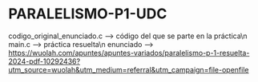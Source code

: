 # PARALELISMO-P1-UDC

codigo_original_enunciado.c --> código del que se parte en la práctica\n
main.c                      --> práctica resuelta\n
enunciado                   --> https://wuolah.com/apuntes/apuntes-variados/paralelismo-p-1-resuelta-2024-pdf-10292436?utm_source=wuolah&utm_medium=referral&utm_campaign=file-openfile
